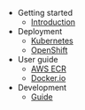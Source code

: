 <!-- docs/_sidebar.md -->

- Getting started
  - [Introduction](getting-started/introduction.md)
- Deployment
  - [Kubernetes](deployment/kubernetes.md)
  - [OpenShift](deployment/openshift.md)
- User guide
  - [AWS ECR](user-guide/aws-ecr.md)
  - [Docker.io](user-guide/docker-io.md)
- Development
  - [Guide](development/guide.md)
